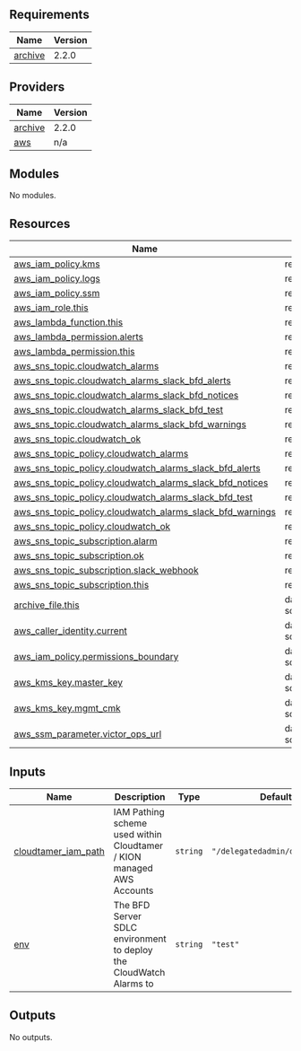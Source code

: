 <!-- BEGIN_TF_DOCS -->
## Requirements

| Name | Version |
|------|---------|
| <a name="requirement_archive"></a> [archive](#requirement\_archive) | 2.2.0 |

## Providers

| Name | Version |
|------|---------|
| <a name="provider_archive"></a> [archive](#provider\_archive) | 2.2.0 |
| <a name="provider_aws"></a> [aws](#provider\_aws) | n/a |

## Modules

No modules.

## Resources

| Name | Type |
|------|------|
| [aws_iam_policy.kms](https://registry.terraform.io/providers/hashicorp/aws/latest/docs/resources/iam_policy) | resource |
| [aws_iam_policy.logs](https://registry.terraform.io/providers/hashicorp/aws/latest/docs/resources/iam_policy) | resource |
| [aws_iam_policy.ssm](https://registry.terraform.io/providers/hashicorp/aws/latest/docs/resources/iam_policy) | resource |
| [aws_iam_role.this](https://registry.terraform.io/providers/hashicorp/aws/latest/docs/resources/iam_role) | resource |
| [aws_lambda_function.this](https://registry.terraform.io/providers/hashicorp/aws/latest/docs/resources/lambda_function) | resource |
| [aws_lambda_permission.alerts](https://registry.terraform.io/providers/hashicorp/aws/latest/docs/resources/lambda_permission) | resource |
| [aws_lambda_permission.this](https://registry.terraform.io/providers/hashicorp/aws/latest/docs/resources/lambda_permission) | resource |
| [aws_sns_topic.cloudwatch_alarms](https://registry.terraform.io/providers/hashicorp/aws/latest/docs/resources/sns_topic) | resource |
| [aws_sns_topic.cloudwatch_alarms_slack_bfd_alerts](https://registry.terraform.io/providers/hashicorp/aws/latest/docs/resources/sns_topic) | resource |
| [aws_sns_topic.cloudwatch_alarms_slack_bfd_notices](https://registry.terraform.io/providers/hashicorp/aws/latest/docs/resources/sns_topic) | resource |
| [aws_sns_topic.cloudwatch_alarms_slack_bfd_test](https://registry.terraform.io/providers/hashicorp/aws/latest/docs/resources/sns_topic) | resource |
| [aws_sns_topic.cloudwatch_alarms_slack_bfd_warnings](https://registry.terraform.io/providers/hashicorp/aws/latest/docs/resources/sns_topic) | resource |
| [aws_sns_topic.cloudwatch_ok](https://registry.terraform.io/providers/hashicorp/aws/latest/docs/resources/sns_topic) | resource |
| [aws_sns_topic_policy.cloudwatch_alarms](https://registry.terraform.io/providers/hashicorp/aws/latest/docs/resources/sns_topic_policy) | resource |
| [aws_sns_topic_policy.cloudwatch_alarms_slack_bfd_alerts](https://registry.terraform.io/providers/hashicorp/aws/latest/docs/resources/sns_topic_policy) | resource |
| [aws_sns_topic_policy.cloudwatch_alarms_slack_bfd_notices](https://registry.terraform.io/providers/hashicorp/aws/latest/docs/resources/sns_topic_policy) | resource |
| [aws_sns_topic_policy.cloudwatch_alarms_slack_bfd_test](https://registry.terraform.io/providers/hashicorp/aws/latest/docs/resources/sns_topic_policy) | resource |
| [aws_sns_topic_policy.cloudwatch_alarms_slack_bfd_warnings](https://registry.terraform.io/providers/hashicorp/aws/latest/docs/resources/sns_topic_policy) | resource |
| [aws_sns_topic_policy.cloudwatch_ok](https://registry.terraform.io/providers/hashicorp/aws/latest/docs/resources/sns_topic_policy) | resource |
| [aws_sns_topic_subscription.alarm](https://registry.terraform.io/providers/hashicorp/aws/latest/docs/resources/sns_topic_subscription) | resource |
| [aws_sns_topic_subscription.ok](https://registry.terraform.io/providers/hashicorp/aws/latest/docs/resources/sns_topic_subscription) | resource |
| [aws_sns_topic_subscription.slack_webhook](https://registry.terraform.io/providers/hashicorp/aws/latest/docs/resources/sns_topic_subscription) | resource |
| [aws_sns_topic_subscription.this](https://registry.terraform.io/providers/hashicorp/aws/latest/docs/resources/sns_topic_subscription) | resource |
| [archive_file.this](https://registry.terraform.io/providers/hashicorp/archive/2.2.0/docs/data-sources/file) | data source |
| [aws_caller_identity.current](https://registry.terraform.io/providers/hashicorp/aws/latest/docs/data-sources/caller_identity) | data source |
| [aws_iam_policy.permissions_boundary](https://registry.terraform.io/providers/hashicorp/aws/latest/docs/data-sources/iam_policy) | data source |
| [aws_kms_key.master_key](https://registry.terraform.io/providers/hashicorp/aws/latest/docs/data-sources/kms_key) | data source |
| [aws_kms_key.mgmt_cmk](https://registry.terraform.io/providers/hashicorp/aws/latest/docs/data-sources/kms_key) | data source |
| [aws_ssm_parameter.victor_ops_url](https://registry.terraform.io/providers/hashicorp/aws/latest/docs/data-sources/ssm_parameter) | data source |

## Inputs

| Name | Description | Type | Default | Required |
|------|-------------|------|---------|:--------:|
| <a name="input_cloudtamer_iam_path"></a> [cloudtamer\_iam\_path](#input\_cloudtamer\_iam\_path) | IAM Pathing scheme used within Cloudtamer / KION managed AWS Accounts | `string` | `"/delegatedadmin/developer/"` | no |
| <a name="input_env"></a> [env](#input\_env) | The BFD Server SDLC environment to deploy the CloudWatch Alarms to | `string` | `"test"` | no |

## Outputs

No outputs.
<!-- END_TF_DOCS -->
